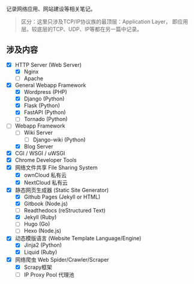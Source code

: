记录网络应用、网站建设等相关笔记。

> 区分：这里只涉及TCP/IP协议族的最顶层：Application Layer， 即应用层。较底层的TCP、UDP、IP等都在另一篇中记录。

## 涉及内容
- [x] HTTP Server (Web Server)
    - [x] Nginx
    - [ ] Apache
- [x] General Webapp Framework
    - [x] Wordpress (PHP)
    - [x] Django (Python)
    - [x] Flask (Python)
    - [x] FastAPI (Python)
    - [ ] Tornado (Python)
- [ ] Webapp Framework
    - [ ] Wiki Server
        - [ ] Django-wiki (Python)
    - [x] Blog Server
- [x] CGI / WSGI / uWSGI
- [x] Chrome Developer Tools
- [x] 网络文件共享 File Sharing System
    - [x] ownCloud 私有云
    - [x] NextCloud 私有云
- [x] 静态网页生成器 (Static Site Generator)
    - [x] Github Pages (Jekyll or HTML)
    - [x] Gitbook (Node.js)
    - [ ] Readthedocs (reStructured Text)
    - [x] Jekyll (Ruby)
    - [ ] Hugo (Go)
    - [ ] Hexo (Node.js)
- [x] 动态模版语言 (Website Template Language/Engine)
    - [x] Jinja2 (Python)
    - [x] Liquid (Ruby)
- [x] 网络爬虫 Web Spider/Crawler/Scraper
    - [x] Scrapy框架
    - [ ] IP Proxy Pool 代理池
